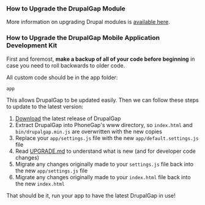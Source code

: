 ### How to Upgrade the DrupalGap Module

More information on upgrading Drupal modules is [available here](http://tylerfrankenstein.com/code/how-update-drupal-module).

### How to Upgrade the DrupalGap Mobile Application Development Kit

First and foremost, **make a backup of all of your code before beginning** in case you need to roll backwards to older code.

All custom code should be in the app folder:

`app`

This allows DrupalGap to be updated easily. Then we can follow these steps to update to the latest version:

1. [Download](http://drupalgap.org/download) the latest release of DrupalGap
2. Extract DrupalGap into PhoneGap's www directory, so `index.html` and `bin/drupalgap.min.js` are overwritten with the new copies
3. Replace your `app/settings.js` file with the new `app/default.settings.js` file
4. Read [UPGRADE.md](https://github.com/signalpoint/DrupalGap/blob/7.x-1.x/UPGRADE.md) to understand what is new (and for developer code changes)
5. Migrate any changes originally made to your `settings.js` file back into the new `app/settings.js` file
6. Migrate any changes originally made to your `index.html` file back into the new `index.html`

That should be it, run your app to have the latest DrupalGap in use!